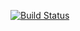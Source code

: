 [![Build Status](https://travis-ci.org/RichardMarkRoss/waiter-webapp.svg?branch=master)](https://travis-ci.org/RichardMarkRoss/waiter-webapp)